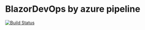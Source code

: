 # BlazorDevOps by azure pipeline

[![Build Status](https://ankurshrivastava.visualstudio.com/BlazorDevops/_apis/build/status/ankurshrivastava1987.BlazorDevOps?branchName=master)](https://ankurshrivastava.visualstudio.com/BlazorDevops/_build/latest?definitionId=1&branchName=master)
